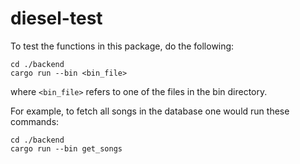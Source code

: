 # diesel-test
To test the functions in this package, do the following:
```shell
cd ./backend
cargo run --bin <bin_file>
```
where `<bin_file>` refers to one of the files in the bin directory.

For example, to fetch all songs in the database one would run these commands:
```shell
cd ./backend
cargo run --bin get_songs
```